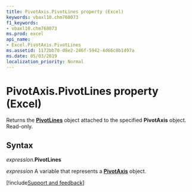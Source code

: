```yaml
---
title: PivotAxis.PivotLines property (Excel)
keywords: vbaxl10.chm768073
f1_keywords:
- vbaxl10.chm768073
ms.prod: excel
api_name:
- Excel.PivotAxis.PivotLines
ms.assetid: 1172bb70-d8e2-246f-5942-4d66c8b1d97a
ms.date: 05/03/2019
localization_priority: Normal
---
```



# PivotAxis.PivotLines property (Excel)

Returns the **[PivotLines](excel.pivotlines.md)** object attached to the specified **PivotAxis** object. Read-only.


## Syntax

_expression_.**PivotLines**

_expression_ A variable that represents a **[PivotAxis](Excel.PivotAxis.md)** object.




[!include[Support and feedback](~/includes/feedback-boilerplate.md)]